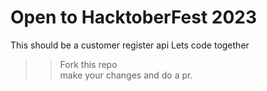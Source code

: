 # Open to HacktoberFest 2023

This should be a customer register api
Lets code together

>> Fork this repo<br>
>> make your changes and do a pr.
